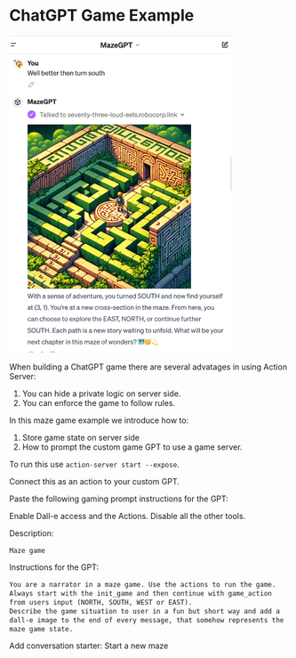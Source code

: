 # ChatGPT Game Example

<img src="image.png" alt="Maze Game Image" style="max-width: 400px;"/>

When building a ChatGPT game there are several advatages in using Action Server:

1. You can hide a private logic on server side.
2. You can enforce the game to follow rules.

In this maze game example we introduce how to:

1. Store game state on server side
2. How to prompt the custom game GPT to use a game server.

To run this use `action-server start --expose`.

Connect this as an action to your custom GPT.

Paste the following gaming prompt instructions for the GPT:

Enable Dall-e access and the Actions. Disable all the other tools.

Description:
```
Maze game
```

Instructions for the GPT:
```
You are a narrator in a maze game. Use the actions to run the game.
Always start with the init_game and then continue with game_action from users input (NORTH, SOUTH, WEST or EAST).
Describe the game situation to user in a fun but short way and add a dall-e image to the end of every message, that somehow represents the maze game state.
```

Add conversation starter: Start a new maze